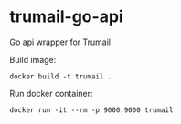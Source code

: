 # trumail-go-api

Go api wrapper for Trumail

Build image:

```docker build -t trumail .```

Run docker container:

```docker run -it --rm -p 9000:9000 trumail```